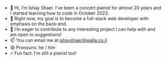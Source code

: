 - 👋 Hi, I’m Ishay Shaer. I've been a concert pianist for almost 20 years and I started learning how to code in October 2023.
- 👀 Right now, my goal is to become a full-stack web developer with emphasis on the back-end.
- 💞️ I’m eager to contribute to any interesting project I can help with and am open to suggestions!
- 📫 You can email me at ishayshaer@walla.co.il
- 😄 Pronouns: he / him
- ⚡ Fun fact: I'm still a pianist too!

<!---
ishay-shaer/ishay-shaer is a ✨ special ✨ repository because its `README.md` (this file) appears on your GitHub profile.
You can click the Preview link to take a look at your changes.
--->
